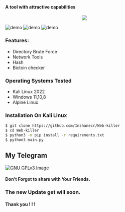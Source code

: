 <h1 align="center">
  <br>
  <h4>
   A tool with attractive capabilities
  </h4>
<p align="center">
  <a href="http://python.org">
    <img src="https://img.shields.io/badge/python-v3-blue">
  </a>
  </a>

</p>

![demo](https://github.com/Inshanecr/Web-killer/blob/main/lib/image/Screenshot_20220627-001359-1-1.jpg)
![demo](https://github.com/Inshanecr/Web-killer/blob/main/lib/image/dir.jpg)
![demo](https://github.com/Inshanecr/Web-killer/blob/main/lib/image/Network.jpg)
### Features:

- Directory Brute Force
- Network Tools 
- Hash 
- Bictoin checker




### Operating Systems Tested

- Kali Linux 2022
- Windows 11,10,8
- Alpine Linux

### Installation On Kali Linux


```bash
$ git clone https://github.com/Inshanecr/Web-killer
$ cd Web-killer
$ python3 -m pip install -r requirements.txt
$ python3 main.py
```

## My Telegram
[![GNU GPLv3 Image](https://telegram.org/img/t_logo.png)](http://t.me/LooQaat)

#### Don't Forgot to share with Your Friends. 
### The new Update get will soon.
#### Thank you ! ! ! 
